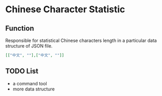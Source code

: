 # Chinese Character Statistic

## Function

Responsible for statistical Chinese characters length in a particular data structure of JSON file.

```json
[["中文", ""],["中文", ""]]
```

## TODO List

- a command tool
- more data structure